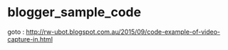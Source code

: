 # blogger_sample_code

goto : http://rw-ubot.blogspot.com.au/2015/09/code-example-of-video-capture-in.html
